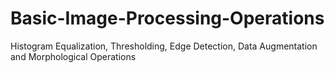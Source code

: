 # Basic-Image-Processing-Operations
Histogram Equalization, Thresholding, Edge Detection, Data Augmentation and Morphological Operations
